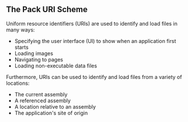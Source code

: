 ## The Pack URI Scheme
Uniform resource identifiers (URIs) are used to identify and load files in many ways:
* Specifying the user interface (UI) to show when an application first starts
* Loading images
* Navigating to pages
* Loading non-executable data files

Furthermore, URIs can be used to identify and load files from a variety of locations:
* The current assembly
* A referenced assembly
* A location relative to an assembly
* The application's site of origin
